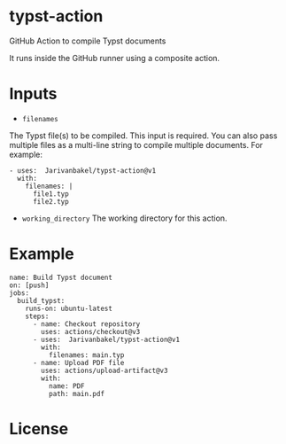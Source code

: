 # typst-action
GitHub Action to compile Typst documents

It runs inside the GitHub runner using a composite action.

# Inputs
- `filenames`

The Typst file(s) to be compiled. This input is required. You can also pass multiple files as a multi-line string to compile multiple documents. For example:
```
- uses:  Jarivanbakel/typst-action@v1
  with:
    filenames: |
      file1.typ 
      file2.typ
```
- `working_directory`
The working directory for this action.

# Example
```
name: Build Typst document
on: [push]
jobs:
  build_typst:
    runs-on: ubuntu-latest
    steps:
      - name: Checkout repository
        uses: actions/checkout@v3
      - uses:  Jarivanbakel/typst-action@v1
        with:
          filenames: main.typ
      - name: Upload PDF file
        uses: actions/upload-artifact@v3
        with:
          name: PDF
          path: main.pdf
```
# License

